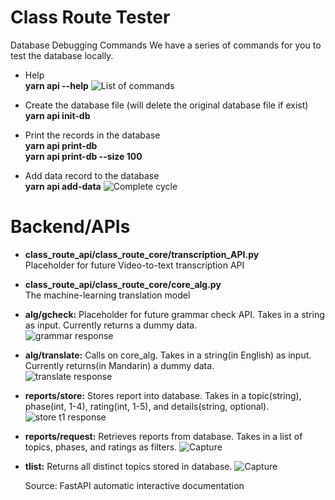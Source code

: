 # Class Route Tester
Database Debugging Commands
We have a series of commands for you to test the database locally.
- Help  
    **yarn api --help**
![List of commands](https://www.dropbox.com/s/pv45cxr9yy5ra77/Screen%20Shot%202022-10-27%20at%2011.35.15.png?raw=1)

- Create the database file (will delete the original database file if exist)  
    **yarn api init-db**

- Print the records in the database  
    **yarn api print-db  
    yarn api print-db --size 100**


- Add data record to the database  
    **yarn api add-data**
![Complete cycle](https://www.dropbox.com/s/1isr21lohpuvrdv/Screen%20Shot%202022-10-27%20at%2011.36.53.png?raw=1)
  
# Backend/APIs
- **class_route_api/class_route_core/transcription_API.py**  
    Placeholder for future Video-to-text transcription API  
- **class_route_api/class_route_core/core_alg.py**  
    The machine-learning translation model  

- **alg/gcheck:** Placeholder for future grammar check API. Takes in a string as input. Currently returns a dummy data.  
![grammar response](https://user-images.githubusercontent.com/45088995/206304630-ca38881a-92ad-4494-978d-76526b9d50ef.PNG)  

- **alg/translate:** Calls on core_alg. Takes in a string(in English) as input. Currently returns(in Mandarin) a dummy data.  
![translate response](https://user-images.githubusercontent.com/45088995/206304812-b9dda8b6-922a-412e-a5ba-a635d4c582ee.PNG)  

- **reports/store:** Stores report into database. Takes in a topic(string), phase(int, 1-4), rating(int, 1-5), and details(string, optional).
![store t1 response](https://user-images.githubusercontent.com/45088995/206305268-7a3c90d9-e176-43ea-95ff-a62260e5e7b2.PNG)  

- **reports/request:** Retrieves reports from database. Takes in a list of topics, phases, and ratings as filters.
![Capture](https://user-images.githubusercontent.com/45088995/206306693-40c65c56-5f37-4485-8ddd-e39cc33f832d.PNG)  

- **tlist:** Returns all distinct topics stored in database.
 ![Capture](https://user-images.githubusercontent.com/45088995/206307412-bc6f126f-4f73-4abf-9910-f1ee9e4b6d9d.PNG)  
 
   Source: FastAPI automatic interactive documentation
